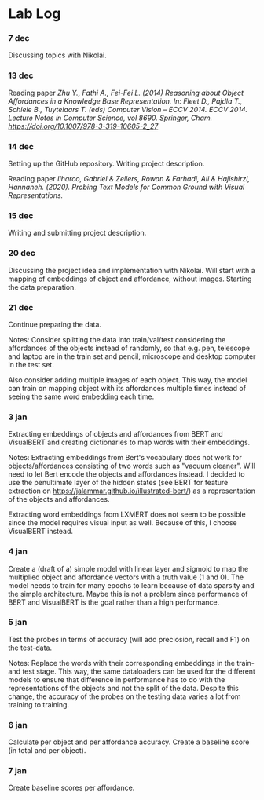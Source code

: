 # Lab Log

### 7 dec

Discussing topics with Nikolai.

### 13 dec  

Reading paper *Zhu Y., Fathi A., Fei-Fei L. (2014) Reasoning about Object Affordances in a Knowledge Base Representation. In: Fleet D., Pajdla T., Schiele B., Tuytelaars T. (eds) Computer Vision – ECCV 2014. ECCV 2014. Lecture Notes in Computer Science, vol 8690. Springer, Cham. https://doi.org/10.1007/978-3-319-10605-2_27*

### 14 dec

Setting up the GitHub repository. Writing project description.

Reading paper *Ilharco, Gabriel & Zellers, Rowan & Farhadi, Ali & Hajishirzi, Hannaneh. (2020). Probing Text Models for Common Ground with Visual Representations.* 

### 15 dec

Writing and submitting project description.

### 20 dec 

Discussing the project idea and implementation with Nikolai. Will start with a mapping of embeddings of object and affordance, without images.
Starting the data preparation.

### 21 dec

Continue preparing the data. 

Notes: Consider splitting the data into train/val/test considering the affordances of the objects instead of randomly, so that e.g. pen, telescope and laptop are in the train set and pencil, microscope and desktop computer in the test set.

Also consider adding multiple images of each object. This way, the model can train on mapping object with its affordances multiple times instead of seeing the same word embedding each time.

### 3 jan

Extracting embeddings of objects and affordances from BERT and VisualBERT and creating dictionaries to map words with their embeddings.

Notes: Extracting embeddings from Bert's vocabulary does not work for objects/affordances consisting of two words such as "vacuum cleaner". Will need to let Bert encode the objects and affordances instead. I decided to use the penultimate layer of the hidden states (see BERT for feature extraction on https://jalammar.github.io/illustrated-bert/) as a representation of the objects and affordances.

Extracting word embeddings from LXMERT does not seem to be possible since the model requires visual input as well. Because of this, I choose VisualBERT instead.

### 4 jan

Create a (draft of a) simple model with linear layer and sigmoid to map the multiplied object and affordance vectors with a truth value (1 and 0). The model needs to train for many epochs to learn because of data sparsity and the simple architecture. Maybe this is not a problem since performance of BERT and VisualBERT is the goal rather than a high performance.

### 5 jan

Test the probes in terms of accuracy (will add preciosion, recall and F1) on the test-data.

Notes: Replace the words with their corresponding embeddings in the train- and test stage. This way, the same dataloaders can be used for the different models to ensure that difference in performance has to do with the representations of the objects and not the split of the data. Despite this change, the accuracy of the probes on the testing data varies a lot from training to training. 

### 6 jan

Calculate per object and per affordance accuracy. Create a baseline score (in total and per object).

### 7 jan

Create baseline scores per affordance.




